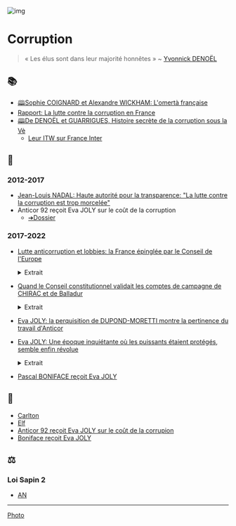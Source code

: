 ![img](Say_no_Commons.png)
# Corruption

>  « Les élus sont dans leur majorité honnêtes » ~ [Yvonnick DENOËL](#denoel2014histoire)

## 📚
* <a id="coignard1999omerta"></a> [🕮Sophie COIGNARD et Alexandre WICKHAM: L'omertà française](https://bibliotheques-numeriques.defense.gouv.fr/bibliotheque-ader/document/ac00740d-45fe-4dee-8bdb-20e201bc1178)
* <a id="latour2013corrup"></a> [Rapport: La lutte contre la corruption en France](https://www.dlavocats.com/medias/org-4115/shared/la-lutte-contre-la-corruption-en-france---ouvrage-nume--rise--.pdf?utm_source=pocket_mylist)
* <a id="denoel2014histoire"></a> [🕮De DENOËL et GUARRIGUES, Histoire secrète de la corruption sous la Vè](https://www.nouveau-monde.net/catalogue/histoire-secrete-de-la-corruption-sous-la-ve-republique/)
   * [Leur ITW sur France Inter](https://www.franceinter.fr/emissions/l-interview-politique/l-interview-politique-28-decembre-2014)

## 📜

### 2012-2017
* <a id="gonzales2017hatvp"></a>[Jean-Louis NADAL: Haute autorité pour la transparence: "La lutte contre la corruption est trop morcelée"](https://www.lefigaro.fr/actualite-france/2017/07/09/01016-20170709ARTFIG00146-nadal-la-lutte-contre-la-corruption-est-trop-morcelee.php)
* <a id="joly2018"></a>Anticor 92 reçoit Eva JOLY sur le coût de la corruption
    * [➔Dossier](anticor92joly.md)
    
### 2017-2022
* <a id="coeepinglefr"></a>[Lutte anticorruption et lobbies: la France épinglée par le Conseil de l'Europe](https://www.rfi.fr/fr/france/20200110-france-corruption-etat-rapport-conseil-europeen-anticor-autorite-anticorruption?utm_source=pocket_mylist)
    <details><summary>Extrait</summary>
    
    > La particularité de ce rapport, selon Éric ALT, vice-président de l’association Anticor, est le fait « qu’il concerne particulièrement l’exécutif ». En effet, sur les 18 recommandations du Greco, 12 concernent la présidence ou les hautes fonctions de l'État. 
    </details>

* <a id="piel2021dumas"></a>[Quand le Conseil constitutionnel validait les comptes de campagne de CHIRAC et de Balladur](https://www.letelegramme.fr/bretagne/eva-joly-la-perquisition-au-ministere-de-la-justice-montre-la-pertinence-du-travail-d-anticor-02-07-2021-12781768.php)
    <details><summary>Extrait</summary>

    > La récente ouverture d’archives de l’institution confirme que les entorses à la loi étaient connues et que la voix de son président, Roland DUMAS, a été prépondérante pour fermer les yeux sur ces irrégularités de la présidentielle de 19 95.
    </details>

* <a id="jolymoretti"></a>[Eva JOLY: la perquisition de DUPOND-MORETTI montre la pertinence du travail d'Anticor](https://www.letelegramme.fr/bretagne/eva-joly-la-perquisition-au-ministere-de-la-justice-montre-la-pertinence-du-travail-d-anticor-02-07-2021-12781768.php)

* <a id="joly2021revolue"></a>[Eva JOLY: Une époque inquiétante où les puissants étaient protégés, semble enfin révolue](https://www.liberation.fr/societe/police-justice/eva-joly-une-epoque-inquietante-ou-les-puissants-etaient-proteges-semble-enfin-revolue-20210301_RRGTVPALDZGUJCNJEX3AXPNHEA/)
    <details><summary>Extrait</summary>

    > Pour l’ancienne eurodéputée, la condamnation de l’ancien président Nicolas SARKOZY est le signe «que nos institutions fonctionnent».
    </details>

* <a id="joly2021boniface"></a>[Pascal BONIFACE reçoit Eva JOLY](jolyboniface.md)

## 📁 
* [Carlton](carlton.md)
* [Elf](elf.md)
* [Anticor 92 reçoit Eva JOLY sur le coût de la corrupion](anticor92joly.md)
* [Boniface reçoit Eva JOLY](jolyboniface.md)

## ⚖
### <a id="sapin2"></a>Loi Sapin 2
* [AN](https://www.assemblee-nationale.fr/14/dossiers/transparence_lutte_corruption_economie.asp)

---
[Photo](attrib.md#sayno)

